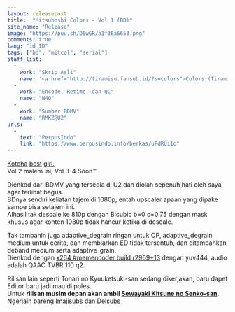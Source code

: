 ```yaml
---
layout: releasepost
title:  "Mitsuboshi Colors - Vol 1 (BD)"
site_name: "Release"
image: "https://puu.sh/D6wGR/a1f36a6653.png"
comments: true
lang: "id_ID"
tags: ["bd", "mitcol", "serial"]
staff_list:
  - 
    work: "Skrip Asli"
    name: '<a href="http://tiramisu.fansub.id/?s=colors">Colors (Tiramisu & Sora Iro)</a>'
  - 
    work: "Encode, Retime, dan QC"
    name: "N4O"
  - 
    work: "Sumber BDMV"
    name: "RMKZ@U2"
urls:
  - 
    text: "PerpusIndo"
    link: "https://www.perpusindo.info/berkas/uFdRUi1o"
---
```

[Ko](https://puu.sh/D34GA/20fa281879.jpg)[to](https://puu.sh/D6wCK/66f643fc21.png)[ha](https://puu.sh/D6wEk/a5df98eeef.png) [best](https://puu.sh/D6wES/6fc70a4a4e.png) [girl.](https://puu.sh/D6wGw/d10ad7541d.png)<br>
Vol 2 malem ini, Vol 3-4 Soon™

Dienkod dari BDMV yang tersedia di U2 dan diolah ~~sepenuh hati~~ oleh saya agar terlihat bagus.<br>
BDnya sendiri keliatan tajem di 1080p, entah upscaler apaan yang dipake sampe bisa setajem ini.<br>
Alhasil tak descale ke 810p dengan Bicubic b=0 c=0.75 dengan mask khusus agar konten 1080p tidak hancur ketika di descale.

Tak tambahin juga adaptive_degrain ringan untuk OP, adaptive_degrain medium untuk cerita, dan membiarkan ED tidak tersentuh, dan ditambahkan deband medium serta adaptive_grain.<br>
Dienkod dengan [x264 #memencoder build r2969+13](https://gist.github.com/noaione/fe535203256cfd7441b5f0bd23cc8644) dengan yuv444, audio adalah QAAC TVBR 110 q2.

Rilisan lain seperti Tonari no Kyuuketsuki-san sedang dikerjakan, baru dapet Editor baru jadi mau di poles.<br>
Untuk **rilisan musim depan akan ambil [Sewayaki Kitsune no Senko-san](https://anilist.co/anime/105914/Sewayaki-Kitsune-no-Senkosan-/).**<br>
Ngerjain bareng [Imajisubs](https://fansubimaji.github.io) dan [Delsubs](https://delsubs.wordpress.com)
